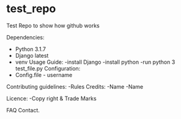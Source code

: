 # test_repo
Test Repo to show how github works

Dependencies:
 - Python 3.1.7
 - Django latest
 - venv 
Usage Guide:
 -install Django
 -install python
 -run python 3 test_file.py
Configuration:
 - Config.file - username

Contributing guidelines:
 -Rules
Credits:
 -Name
 -Name

Licence:
 -Copy right & Trade Marks
 
FAQ Contact.
